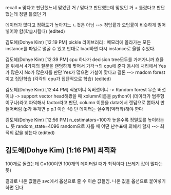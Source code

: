recall = 맞다고 판단했느네 맞았던 거 / 맞다고 판단했는데 맞았던 거 + 틀렸다고 판단했는데 정말 틀렸던 거

데이터가 많다고 정확도가 높아지느 ㄴ것은 아님 --> 정답률과 오답률이 비슷하게 밀어넣어야 함(학습시킬때) (edited) 

김도혜(Dohye Kim) [12:19 PM]
pickle 라이브러리 : 메모리에 올라가는 모든 instance를 파일로 떨굴 수 있고 반대로 load하면 다시 instance로 올릴 수있다.

김도혜(Dohye Kim) [12:39 PM]
cpu 하나가 decision tree모두를 가져가니까 효율을 위해서 4가지의 질문을 랜덤하게 찢어서 가각ㄱ의 cpu에 준다
동시에 처리해서 Yes가 많은지 No가 많은지를 판단 Yes가 많으면 가설이 맞다고 결론 --> rnadom forest이고 집단학습 (각각의 cpu가 집단적으로 학습) (edited) 

김도혜(Dohye Kim) [12:44 PM]
식용이냐 독버섯이냐 -> Random forest
무슨 버섯이냐 -> support vector
head해봤을 때 xolumn이름을 python이 (데이터가 범주형이구나)라고 파악해서 factor라고 판단, column 이름을 data에서 랜덤으로 뽑아서 만들어버림 (p가 두개면 p p.1 이런 식)
단 데이터는 실수화(벡터화)해야 한다

김도혜(Dohye Kim) [12:56 PM]
n_estimators=100가 높을수록 정밀도를 높이라는ㄴ 뜻
random_state=4096 random으로 자를  때 어떤 난수표에 의해서 할지 --> 최적의 값을 찾는다 (edited) 

김도혜(Dohye Kim) [1:16 PM]
최적화
-----------------------------------
100개로 돌렸는데 C=100이면 100개의 데이터일 때가 최적이다 (쓰레기  값이 많다는 뜻)

결과로 나온 값들은 svc에서 옵션으로 줄 수 이쓴 값들임. 나온 값을 옵션으로 붙여넣기하면 된다
